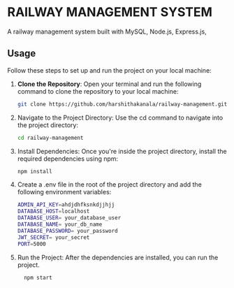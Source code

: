# RAILWAY MANAGEMENT SYSTEM

A railway management system built with MySQL, Node.js, Express.js,   

## Usage

Follow these steps to set up and run the project on your local machine:

1. **Clone the Repository**: Open your terminal and run the following command to clone the repository to your local machine:
   ```bash
   git clone https://github.com/harshithakanala/railway-management.git

2. Navigate to the Project Directory: Use the cd command to navigate into the project directory:
   ```bash
   cd railway-management
   
3. Install  Dependencies: Once you're inside the project directory, install the required dependencies using npm:
   ```bash
   npm install

4. Create a .env file in the root of the project directory and add the following environment variables:
   ```bash
   ADMIN_API_KEY=ahdjdhfksnkdjjhjj
   DATABASE_HOST=localhost
   DATABASE_USER= your_database_user
   DATABASE_NAME= your_db_name
   DATABASE_PASSWORD= your_password
   JWT_SECRET= your_secret
   PORT=5000

   
7. Run the Project: After the dependencies are installed, you can run the project.
    ```bash
      npm start
